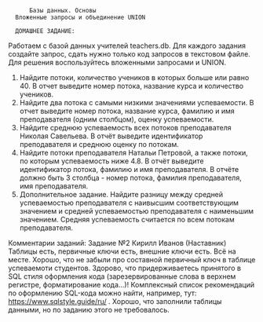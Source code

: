          Базы данных. Основы
      Вложенные запросы и объединение UNION

      ДОМАШНЕЕ ЗАДАНИЕ:
  Работаем с базой данных учителей teachers.db. Для каждого задания создайте запрос, сдать нужно
только код запросов в текстовом файле. Для решения воспользуйтесь вложенными запросами и UNION.
  1. Найдите потоки, количество учеников в которых больше или равно 40. В отчет выведите номер потока, название курса и количество учеников.
  2. Найдите два потока с самыми низкими значениями успеваемости. В отчет выведите номер потока, название курса, фамилию
и имя преподавателя (одним столбцом), оценку успеваемости.
  3. Найдите среднюю успеваемость всех потоков преподавателя Николая Савельева. В отчёт
выведите идентификатор преподавателя и среднюю оценку по потокам.
  4. Найдите потоки преподавателя Натальи Петровой, а также потоки, по которым успеваемость ниже 4.8.
В отчёт выведите идентификатор потока, фамилию и имя преподавателя. В отчёте должно быть 3 столбца - номер потока, фамилия преподавателя, имя преподавателя.
  5. Дополнительное задание. Найдите разницу между средней успеваемостью преподавателя с наивысшим соответствующим значением
и средней успеваемостью преподавателя с наименьшим значением. Средняя успеваемость считается по всем потокам преподавателя.


Комментарии заданий:
Задание №2
Кирилл Иванов (Наставник)
Таблицы есть, первичные ключи есть, внешние ключи есть. Всё на месте.
Хорошо, что не забыли про составной первичный ключ в таблице успеваемоти студентов.
Здорово, что придерживаетесь принятого в SQL стиля оформления кода (зарезервированные слова в верхнем регистре, форматирование кода...)! Комплексный список рекомендаций по оформлению SQL-кода можно найти, например, тут: https://www.sqlstyle.guide/ru/ .
Хорошо, что заполнили таблицы данными, но по заданию этого не требовалось.
